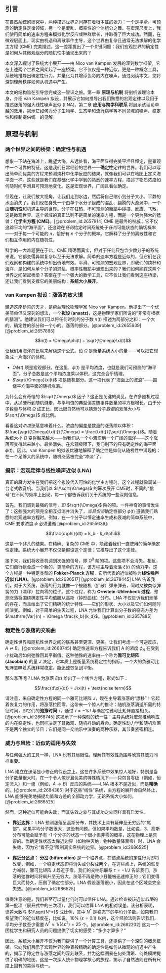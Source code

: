 ## 引言
在自然系统的研究中，两种描述世界之间存在着根本性的张力：一个是平滑、可预测的确定性定律领域，另一个是混乱、概率性的个体组分之舞。在宏观尺度上，我们使用简单的速率方程来模拟化学反应或种群增长，并取得了巨大成功。然而，在微观层面上，现实由机遇和离散事件主导，这个世界由复杂且通常无法求解的化学主方程 (CME) 完美描述。这一差距提出了一个关键问题：我们宏观世界的确定性是如何从其微观组分的随机性中涌现出来的？

本文深入探讨了系统大小展开——由 Nico van Kampen 发展的深刻数学框架，它在上述两个世界之间架起了一座桥梁。它不仅仅是一种近似，更是一种概念工具，系统地推导出确定性行为，并量化为其增添色彩的内在噪声。通过阅读本文，您将深刻理解秩序如何从机遇中产生。

本文的结构旨在引导您完成这一智识之旅。第一章 **原理与机制** 将剖析该理论本身，介绍 van Kampen 拟设，并展示它如何推导出我们熟悉的宏观定律以及用于描述涨落的强大线性噪声近似 (LNA)。第二章 **应用与跨学科联系** 将展示该理论卓越的效用，揭示它如何为分子生物学、生态学和流行病学等不同领域的噪声、稳定性和控制提供统一的见解。

## 原理与机制

### 两个世界之间的桥梁：确定性与机遇

想象一下站在海滩上，眺望大海。从远处看，海平面显得完美平坦且恒定，是景观中一个可靠的特征。这是我们日常经验的世界——**确定性**定律的世界。我们可以写出简单而优美的方程来预测烧杯中化学反应的结果，就像我们可以在地图上定义海平面一样。这些就是我们在基础化学中学到的熟悉的速率方程，描述了物质浓度如何随时间平滑且可预测地变化。这是宏观世界，广阔且看似确定。

但现在，让我们放大视角。让我们走到水边，然后将自己缩小到分子大小。平静的水面消失了。我们现在身处一个由单个水分子组成的混乱、翻腾的大漩涡中，一个由**随机性**和机遇主导的世界。分子在狂热、不可预测的舞蹈中碰撞、反应、飞散。这是微观世界。这个领域的真正法则不是简单的速率方程，而是一个更为强大的猛兽：**化学主方程 (CME)**。[@problem_id:2657914] CME 是最终的权威；它不仅追踪平均的“海平面”，还追踪在*任何*给定时间系统处于*任何*可能状态的确切概率——对于每一个可能的 _n_，恰好有 _n_ 个分子的概率。它解释了分子的离散性和它们相互作用的内在随机性。

科学的一大难题便在于此。CME 精确而真实，但对于任何只包含少数分子的系统来说，它都变得异常复杂以至于无法求解。简单的速率方程是近似的，但它们在我们观察和构建的系统中却出奇地有效。平滑、可预测的宏观世界，即我们的烧杯和海洋，是如何从单个分子的混乱、概率性舞蹈中涌现出来的？我们如何能在这两个世界之间架起桥梁？答案在于一个强大的数学工具，它不仅让我们看到这座桥梁，还让我们看到支撑它的美丽结构：**系统大小展开**。

### van Kampen 拟设：涨落的放大镜

建造这座桥梁的天才，是荷兰理论物理学家 Nico van Kampen。他提出了一个优美简单但又深刻的想法，一个**拟设 (ansatz)**，这是物理学家们所说的“非常有根据的猜测”。他建议我们可以将任何时刻的分子数 $n(t)$ 描述为两部分之和：一个大的、确定性的部分和一个小的、涨落的部分。[@problem_id:2655639] [@problem_id:2657885]

$$n(t) = \Omega\phi(t) + \sqrt{\Omega}\xi(t)$$

让我们用海洋的比喻来解读这个公式。设 $\Omega$ 是衡量系统大小的量——可以把它想象成一片海洋的体积。
- $\Omega\phi(t)$ 项是宏观部分。在这里，$\phi(t)$ 是平均浓度，也就是我们可预测的“海平面”。分子总数是这个平均浓度乘以体积，这完全合乎情理。
- $\sqrt{\Omega}\xi(t)$ 项是随机部分。这一项代表了“海面上的波浪”——围绕平均海平面的随机涨落。

为什么会有奇怪的 $\sqrt{\Omega}$ 因子？这正是关键的洞见。在许多随机过程中，从抛硬币到随机游走，与平均值的典型偏差随事件数量的平方根增长。由于分子数量与体积 $\Omega$ 成正比，因此很自然地可以猜测分子*数量*的涨落大小与 $\sqrt{\Omega}$ 成比例。

看看这对*浓度*涨落意味着什么。浓度的偏差是数量的涨落除以体积：$\frac{\sqrt{\Omega}\xi(t)}{\Omega} = \frac{\xi(t)}{\sqrt{\Omega}}$。随着系统大小 $\Omega$ 变得越来越大——当我们从一个小液滴到一个广阔的海洋——这个涨落项变得越来越小，最终消失。在宏观极限下，我们剩下的只有确定性的海平面 $\phi(t)$。因此，van Kampen 的拟设优雅地解释了确定性是如何从随机性中涌现的：在一个足够大的系统中，随机涨落被完全“冲淡”了。

### 揭示：宏观定律与线性噪声近似 (LNA)

真正的魔力发生在我们把这个拟设代入可怕的化学主方程时。这个过程就像调试一台老式收音机。当我们以 $1/\sqrt{\Omega}$ 的幂次展开 CME时，不同的“信号”在不同的频率上出现，每一个都告诉我们关于系统的一些深刻信息。

首先，我们调到最强的信号，即 $\sqrt{\Omega}$ 阶的项。一件神奇的事情发生了：这些强大的项完全相互抵消并消失了，*当且仅当*确定性部分 $\phi(t)$ 遵循我们熟悉的宏观速率方程时。例如，在一个分子以恒定速率生成和衰减的简单系统中，CME 要求浓度 $\phi$ 必须遵循 [@problem_id:2655639]:

$$\frac{d\phi}{dt} = k_b - k_d\phi$$

这是一个非凡的结果。在精确、复杂的 CME 中，隐藏着我们一直使用的简单确定性定律。系统大小展开不仅仅是假设这个定律；它推导出了这个定律。

接下来，我们将收音机调到次强的信号，即 $\Omega^0$ 阶的项。这些项不会消失。相反，它们自行组合成一个新的、更简单的方程，该方程主导着涨落 $\xi(t)$ 的动力学。这个方程是一种特定类型的 **Fokker-Planck 方程**，它所代表的近似被称为**线性噪声近似 (LNA)**。[@problem_id:2686517] [@problem_id:2678445] LNA 告诉我们，对于大系统，涨落的行为就像一个被随机（扩散）弹来弹去，同时又被类似弹簧的力（漂移）拉向零的粒子。这个过程，称为 **Ornstein-Uhlenbeck 过程**，预测涨落将围绕确定性平均值服从高斯（钟形曲线）分布。LNA 不仅告诉我们涨落的存在，而且给出了它们精确的统计特性——它们的形状、大小以及它们如何随时间演变。例如，对于简单的生灭过程，LNA 允许我们计算出分子数的稳态方差为 $\mathrm{Var}(n) = \Omega \frac{k_b}{k_d}$。[@problem_id:2657885]

### 稳定性与涨落的交响曲

确定性世界和随机性世界之间的联系甚至更深、更美。让我们考虑一个可逆反应，$A \rightleftharpoons B$。[@problem_id:2668745] 确定性速率方程告诉我们 A 的浓度 $\phi_A$ 在受到小扰动后如何弛豫回其平衡值。这种弛豫的速率由一个称为**雅可比矩阵 (Jacobian)** 的量 $J$ 决定，它本质上是衡量系统稳定性的指标。一个大的负雅可比矩阵意味着系统非常稳定，能迅速恢复到平衡。

那么涨落呢？LNA 为涨落 $\xi(t)$ 给出了一个线性方程，形式如下：

$$\frac{d\xi}{dt} = J\xi(t) + \text{noise term}$$

请注意，来自确定性方程的同一个雅可比矩阵 $J$，现在主导着涨落的“漂移”！它起着恢复力的作用，将涨落拉回零。这带来一个惊人的推论：随机涨落消逝所需的特征时间，即它们的**弛豫时间** $\tau$，通过 $\tau = -1/J$ 与确定性雅可比矩阵直接相关。[@problem_id:2668745] 这揭示了一种深刻的统一性：主导系统对宏观推动响应的内在稳定性，也同样决定了其微观、随机抖动的寿命。确定性动力学和随机涨落不是两个独立的节目；它们是同一交响乐中演奏的两种乐器，其节奏紧密相连。

### 威力与风险：近似的适用与失效

与任何强大的工具一样，LNA 也有其局限性。理解其有效性范围与欣赏其威力同样重要。

LNA 建立在涨落是小修正的假设之上。这在许多系统中效果惊人地好，特别是当分子数量很大时。在一个令人惊讶且优美的特殊情况下——只包含零级（例如，恒定流入）和一级（例如，$A \to B$）反应的系统——LNA 根本不是近似，而是**精确**的。[@problem_id:2684385] 对于这些“线性”系统，主方程的展开会自然终止，LNA 能够完美地捕捉均值和方差的全部动力学，无论系统大小如何。[@problem_id:2686525]

然而，这种近似可能会失效，而其失效之处与其成功之处同样具有启发性。
- **靠近边界：** LNA 预测涨落呈高斯分布，其技术上具有延伸至无穷远的“尾部”。如果平均分子数很大，这没有问题。但如果平均数是，比如说，3，高斯分布可能会赋予有 -1 个分子的状态一个很小但非零的概率，这在物理上是荒谬的。当确定性状态太靠近边界（如物种灭绝，物种数量降至零）时，LNA 会失效，因为它“看不见”限制真实系统的边界。[@problem_id:2686525]

- **靠近分岔点：** **分岔 (bifurcation)** 是一个临界点，在该点系统的定性行为即将改变，例如，一个稳定状态即将消失或分裂成两个。在这些点上，系统的恢复力减弱，雅可比矩阵 $J$ 趋近于零。我们的交响乐联系 $\tau = -1/J$ 告诉我们，涨落的弛豫时间将飙升至无穷大。涨落不再是微小且能被迅速修正的；它们变得巨大而持久，压倒了确定性部分。LNA 假设涨落很小，因此在这个区域会完全失效。[@problem_id:2686525]

值得注意的是，我们甚至可以量化何时可以信任 LNA。通过检查被该近似*忽略*的第一批项（展开式中的三次项），我们可以估算 LNA 的相对误差。该分析表明，误差大致与 $1/\sqrt{N^*}$ 成比例，其中 $N^*$ 是稳态下的平均分子数。如果我们希望我们的近似精度在，比如说，10% ($\varepsilon = 0.1$) 以内，这个经验法则告诉我们，平均分子数至少需要 $N^* \approx 1/(4\varepsilon^2) = 25$ 个。[@problem_id:2662202] 这为一个困扰学生和研究人员的问题提供了切实的感受：“多少才算多？”

因此，系统大小展开不仅为我们提供了一个计算工具，还提供了一个深刻的概念框架。它向我们展示了宏观世界的钟表般精确的确定性是如何从微观的机遇中产生的，揭示了稳定性与涨落之间的深刻联系，并为这幅图景在何处清晰、何处模糊提供了明确的地图。这是一次深入统计物理学核心的旅程，揭示了自然法则在所有尺度上固有的美丽与统一。

